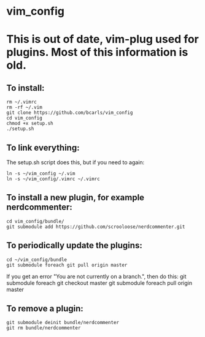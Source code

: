 vim_config
==========

# This is out of date, vim-plug used for plugins. Most of this information is old.

## To install:

    rm ~/.vimrc 
    rm -rf ~/.vim
    git clone https://github.com/bcarls/vim_config
    cd vim_config
    chmod +x setup.sh
    ./setup.sh

## To link everything:

The setup.sh script does this, but if you need to again:

    ln -s ~/vim_config ~/.vim
    ln -s ~/vim_config/.vimrc ~/.vimrc

## To install a new plugin, for example nerdcommenter:

    cd vim_config/bundle/
    git submodule add https://github.com/scrooloose/nerdcommenter.git
    
## To periodically update the plugins:
    cd ~/vim_config/bundle
    git submodule foreach git pull origin master
    
If you get an error "You are not currently on a branch.", then do this:
    git submodule foreach git checkout master
    git submodule foreach pull origin master
    
## To remove a plugin:

    git submodule deinit bundle/nerdcommenter
    git rm bundle/nerdcommenter
    

